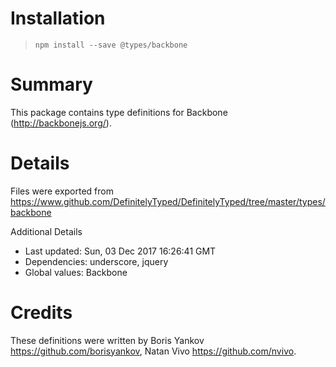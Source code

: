 # Installation
> `npm install --save @types/backbone`

# Summary
This package contains type definitions for Backbone (http://backbonejs.org/).

# Details
Files were exported from https://www.github.com/DefinitelyTyped/DefinitelyTyped/tree/master/types/backbone

Additional Details
 * Last updated: Sun, 03 Dec 2017 16:26:41 GMT
 * Dependencies: underscore, jquery
 * Global values: Backbone

# Credits
These definitions were written by Boris Yankov <https://github.com/borisyankov>, Natan Vivo <https://github.com/nvivo>.
